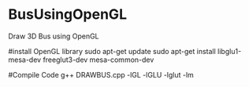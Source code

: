 # BusUsingOpenGL
Draw 3D Bus using OpenGL

#install OpenGL library
sudo apt-get update
sudo apt-get install libglu1-mesa-dev freeglut3-dev mesa-common-dev

#Compile Code
g++ DRAWBUS.cpp -lGL -lGLU -lglut -lm
